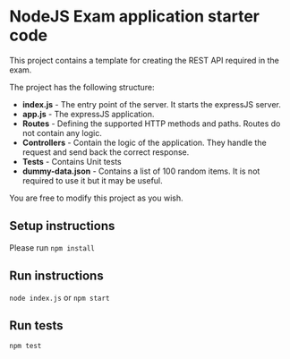 # NodeJS Exam application starter code
This project contains a template for creating the REST API required in the exam.

The project has the following structure:
* **index.js** - The entry point of the server. It starts the expressJS server.
* **app.js** - The expressJS application.
* **Routes** - Defining the supported HTTP methods and paths. Routes do not contain any logic.
* **Controllers** - Contain the logic of the application. They handle the request and send back the correct response.
* **Tests** - Contains Unit tests
* **dummy-data.json** - Contains a list of 100 random items. It is not required to use it but it may be useful.

You are free to modify this project as you wish.

## Setup instructions
Please run `npm install`  

## Run instructions
`node index.js` or `npm start`

## Run tests
`npm test`
